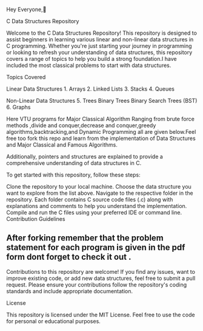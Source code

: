 Hey Everyone,👋

C Data Structures Repository

Welcome to the C Data Structures Repository! This repository is designed to assist beginners in learning various linear and non-linear data structures in C programming. Whether you're just starting your journey in programming or looking to refresh your understanding of data structures, this repository covers a range of topics to help you build a strong foundation.I have included the most classical problems to start with data structures.

Topics Covered

Linear Data Structures
    1. Arrays
    2. Linked Lists
    3. Stacks
    4. Queues

 Non-Linear Data Structures
    5. Trees
        Binary Trees
        Binary Search Trees (BST)
    6. Graphs

Here VTU programs for Major Classical Algorithm Ranging from brute force methods ,divide and conquer,decrease and conquer,greedy algorithms,backtracking,and Dynamic Programming all are given below.Feel free too fork this repo and learn from the implementation of Data Structures and Major Classical and Famous Algorithms. 

Additionally, pointers and structures are explained to provide a comprehensive understanding of data structures in C.

To get started with this repository, follow these steps:

Clone the repository to your local machine.
Choose the data structure you want to explore from the list above.
Navigate to the respective folder in the repository. Each folder contains C source code files (.c) along with explanations and comments to help you understand the implementation.
Compile and run the C files using your preferred IDE or command line.
Contribution Guidelines

##  After  forking remember that the problem statement for each program  is given in the pdf form dont forget to check it out .

Contributions to this repository are welcome! If you find any issues, want to improve existing code, or add new data structures, feel free to submit a pull request. Please ensure your contributions follow the repository's coding standards and include appropriate documentation.

License

This repository is licensed under the MIT License. Feel free to use the code for personal or educational purposes.

